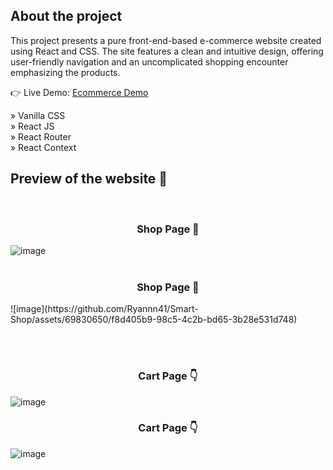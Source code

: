 <h2>About the project</h2>
<P>This project presents a pure front-end-based e-commerce website created using React and CSS. The site features a clean and intuitive design, offering user-friendly navigation and an uncomplicated shopping encounter emphasizing the products.</p>

👉 Live Demo: <a href='https://smartshop-wenhaoyu.com/'>Ecommerce Demo</a>

» Vanilla CSS <br>
» React JS <br>
» React Router <br>
» React Context <br>

<h2>Preview of the website 📸</h2>
<br>
<h3 align='center'>Shop Page 🏡</h3>


![image](https://github.com/Ryannn41/Smart-Shop/assets/69830650/3dec3808-0114-436b-abde-24e33d6266f9)
<br><br>
<h3 align='center'>Shop Page 🏡</h3>
![image](https://github.com/Ryannn41/Smart-Shop/assets/69830650/f8d405b9-98c5-4c2b-bd65-3b28e531d748)








<br><br>
<h3 align='center'>Cart Page 👇</h3>

![image](https://github.com/Ryannn41/Smart-Shop/assets/69830650/904c9dbf-680e-41a4-845c-81fc0def752e)
<br><be>
<h3 align='center'>Cart Page 👇</h3>

![image](https://github.com/Ryannn41/Smart-Shop/assets/69830650/ec254b1a-b5c5-4985-961d-4fbf8213bfa5)









